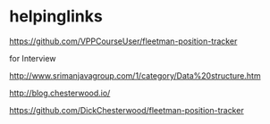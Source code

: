 # helpinglinks

https://github.com/VPPCourseUser/fleetman-position-tracker

for Interview

http://www.srimanjavagroup.com/1/category/Data%20structure.htm

http://blog.chesterwood.io/

https://github.com/DickChesterwood/fleetman-position-tracker
